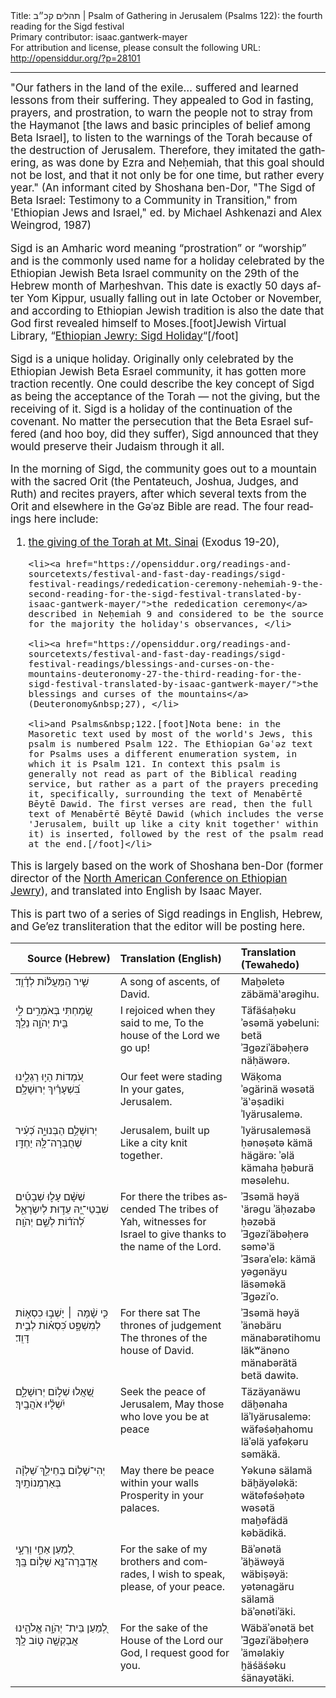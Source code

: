 <html>
<head></head>
<body>
Title: תהלים קכ״ב | Psalm of Gathering in Jerusalem (Psalms 122): the fourth reading for the Sigd festival<br />
Primary contributor: isaac.gantwerk-mayer<br />
For attribution and license, please consult the following URL: <a href="http://opensiddur.org/?p=28101">http://opensiddur.org/?p=28101</a>
<p />
<hr />

<div class="english" lang="en" style="font-size: 1.2em;">
"Our fathers in the land of the exile… suffered and learned lessons from their suffering. They appealed to God in fasting, prayers, and prostration, to warn the people not to stray from the Haymanot [the laws and basic principles of belief among Beta Israel], to listen to the warnings of the Torah because of the destruction of Jerusalem. Therefore, they imitated the gathering, as was done by Ezra and Neḥemiah, that this goal should not be lost, and that it not only be for one time, but rather every year." (An informant cited by Shoshana ben-Dor, "The Sigd of Beta Israel: Testimony to a Community in Transition," from 'Ethiopian Jews and Israel," ed. by Michael Ashkenazi and Alex Weingrod, 1987)

Sigd is an Amharic word meaning “prostration” or “worship” and is the commonly used name for a holiday celebrated by the Ethiopian Jewish Beta Israel community on the 29th of the Hebrew month of Marḥeshvan. This date is exactly 50 days after Yom Kippur, usually falling out in late October or November, and according to Ethiopian Jewish tradition is also the date that God first revealed himself to Moses.[foot]Jewish Virtual Library, “<a href="https://www.jewishvirtuallibrary.org/ethiopian-sigd-holiday">Ethiopian Jewry: Sigd Holiday</a>“[/foot]

Sigd is a unique holiday. Originally only celebrated by the Ethiopian Jewish Beta Esrael community, it has gotten more traction recently. One could describe the key concept of Sigd as being the acceptance of the Torah — not the giving, but the receiving of it. Sigd is a holiday of the continuation of the covenant. No matter the persecution that the Beta Esrael suffered (and hoo boy, did they suffer), Sigd announced that they would preserve their Judaism through it all.

In the morning of Sigd, the community goes out to a mountain with the sacred Orit (the Pentateuch, Joshua, Judges, and Ruth) and recites prayers, after which several texts from the Orit and elsewhere in the Gəʿəz Bible are read. The four readings here include: 

<ol>
    <li><a href="https://opensiddur.org/readings-and-sourcetexts/festival-and-fast-day-readings/sigd-festival-readings/revelation-at-sinai-exodus-19-20-the-first-reading-for-the-sigd-festival-translated-by-isaac-gantwerk-mayer/">the giving of the Torah at Mt. Sinai</a> (Exodus&nbsp;19-20), </li>

    <li><a href="https://opensiddur.org/readings-and-sourcetexts/festival-and-fast-day-readings/sigd-festival-readings/rededication-ceremony-nehemiah-9-the-second-reading-for-the-sigd-festival-translated-by-isaac-gantwerk-mayer/">the rededication ceremony</a> described in Neḥemiah 9 and considered to be the source for the majority the holiday's observances, </li>

    <li><a href="https://opensiddur.org/readings-and-sourcetexts/festival-and-fast-day-readings/sigd-festival-readings/blessings-and-curses-on-the-mountains-deuteronomy-27-the-third-reading-for-the-sigd-festival-translated-by-isaac-gantwerk-mayer/">the blessings and curses of the mountains</a> (Deuteronomy&nbsp;27), </li>

    <li>and Psalms&nbsp;122.[foot]Nota bene: in the Masoretic text used by most of the world's Jews, this psalm is numbered Psalm 122. The Ethiopian Gəʿəz text for Psalms uses a different enumeration system, in which it is Psalm 121. In context this psalm is generally not read as part of the Biblical reading service, but rather as a part of the prayers preceding it, specifically, surrounding the text of Menabērtē Bēytē Dawid. The first verses are read, then the full text of Menabērtē Bēytē Dawid (which includes the verse 'Jerusalem, built up like a city knit together' within it) is inserted, followed by the rest of the psalm read at the end.[/foot]</li>
</ol>

This is largely based on the work of Shoshana ben-Dor (former director of the <a href="http://www.nacoej.org/">North American Conference on Ethiopian Jewry</a>), and translated into English by Isaac Mayer.

This is part two of a series of Sigd readings in English, Hebrew, and Ge’ez transliteration that the editor will be posting here.
</div>

<table style="width: 100%;margin-left: auto;margin-right: auto;" class="draggable">
<thead><tr><th id="x" style="text-align: right;">Source (Hebrew)</th><th style="text-align: left;">Translation (English)</th><th style="text-align: left;">Translation (Tewahedo)</th></tr></thead>
<tbody>
<tr><td style="vertical-align:top;" width="46%">
<div class="liturgy" lang="he">
שִׁ֥יר הַֽמַּעֲל֗וֹת לְדָ֫וִ֥ד׃
</span></div></td>
 
<td style="vertical-align:top;" width="53%">
<div class="english" lang="en">
A song of ascents, of David.
</div></td>
 
<td style="vertical-align:top;" width="53%">
<div class="english" lang="en">
Maḫəletə zäbämäʽarəgihu. 
</div></td></tr>


<tr><td style="vertical-align:top;" width="46%">
<div class="liturgy" lang="he">
שָׂ֭מַחְתִּי בְּאֹמְרִ֣ים לִ֑י
בֵּ֖ית יְהֹוָ֣ה נֵלֵֽךְ׃
</div></td>
 
<td style="vertical-align:top;" width="53%">
<div class="english" lang="en">
I rejoiced when they said to me,
To the house of the Lord we go up!
</div></td>
 
<td style="vertical-align:top;" width="53%">
<div class="english" lang="en">
Täfäśaḥəku ʾəsəmä yəbeluni:
betä ʾƎgəziʾäbəḥerə näḥäwərə.
</div></td></tr>


<tr><td style="vertical-align:top;" width="46%">
<div class="liturgy" lang="he">
עֹ֭מְדוֹת הָי֣וּ רַגְלֵ֑ינוּ
בִּ֝שְׁעָרַ֗יִךְ יְרוּשָׁלָֽ&#x200d;ִם׃ 
</div></td>
 
<td style="vertical-align:top;" width="53%">
<div class="english" lang="en">
Our feet were stading
In your gates, Jerusalem.
</div></td>
 
<td style="vertical-align:top;" width="53%">
<div class="english" lang="en">
Wäḳoma ʾəgärinä wəsətä
ʾäʽəṣadiki ʾIyärusalemə. 
</div></td></tr>


<tr><td style="vertical-align:top;" width="46%">
<div class="liturgy" lang="he">
יְרוּשָׁלַ֥&#x200d;ִם הַבְּנוּיָ֑ה
כְּ֝עִ֗יר שֶׁחֻבְּרָה־לָּ֥הּ יַחְדָּֽו׃
</div></td>
 
<td style="vertical-align:top;" width="53%">
<div class="english" lang="en">
Jerusalem, built up
Like a city knit together.
</div></td>
 
<td style="vertical-align:top;" width="53%">
<div class="english" lang="en">
ʾIyärusaleməsä ḥənəṣətə kämä hägärə:
ʾəlä kämaha ḫəburä məsəlehu. 
</div></td></tr>


<tr><td style="vertical-align:top;" width="46%">
<div class="liturgy" lang="he">
שֶׁשָּׁ֨ם עָל֪וּ שְׁבָטִ֡ים
שִׁבְטֵי־יָ֭הּ עֵד֣וּת לְיִשְׂרָאֵ֑ל
לְ֝הֹד֗וֹת לְשֵׁ֣ם יְהֹוָֽה׃
</div></td>
 
<td style="vertical-align:top;" width="53%">
<div class="english" lang="en">
For there the tribes ascended
The tribes of Yah, witnesses for Israel
to give thanks to the name of the Lord.
</div></td>
 
<td style="vertical-align:top;" width="53%">
<div class="english" lang="en">
ʾƎsəmä həyä ʽärəgu ʾäḥəzabə
ḥəzəbä ʾƎgəziʾäbəḥerə səməʽä ʾƎsəraʾelə:
kämä yəgənäyu läsəməkä ʾƎgəziʾo.
</div></td></tr>


<tr><td style="vertical-align:top;" width="46%">
<div class="liturgy" lang="he">
כִּ֤י שָׁ֨מָּה  ׀ יָשְׁב֣וּ
כִסְא֣וֹת לְמִשְׁפָּ֑ט
כִּ֝סְא֗וֹת לְבֵ֣ית דָּוִֽד׃
</div></td>
 
<td style="vertical-align:top;" width="53%">
<div class="english" lang="en">
For there sat
The thrones of judgement
The thrones of the house of David.
</div></td>
 
<td style="vertical-align:top;" width="53%">
<div class="english" lang="en">
ʾƎsəmä həyä ʾänəbäru
mänabərətihomu läkʷänəno
mänabərätä betä dawitə. 
</div></td></tr>


<tr><td style="vertical-align:top;" width="46%">
<div class="liturgy" lang="he">
שַׁ֭אֲלוּ שְׁל֣וֹם יְרוּשָׁלָ֑&#x200d;ִם 
יִ֝שְׁלָ֗יוּ אֹהֲבָֽיִךְ׃ 
</div></td>
 
<td style="vertical-align:top;" width="53%">
<div class="english" lang="en">
Seek the peace of Jerusalem,
May those who love you be at peace 
</div></td>
 
<td style="vertical-align:top;" width="53%">
<div class="english" lang="en">
Täzäyanäwu däḫənaha läʾIyärusalemə:
wäfəśəḥahomu läʾəlä yafəḳəru səmäkä.
</div></td></tr>


<tr><td style="vertical-align:top;" width="46%">
<div class="liturgy" lang="he">
יְהִי־שָׁל֥וֹם בְּחֵילֵ֑ךְ
שַׁ֝לְוָ֗ה בְּאַרְמְנוֹתָֽיִךְ׃
</div></td>
 
<td style="vertical-align:top;" width="53%">
<div class="english" lang="en">
May there be peace within your walls
Prosperity in your palaces.
</div></td>
 
<td style="vertical-align:top;" width="53%">
<div class="english" lang="en">
Yəkunə sälamä bäḫäyələkä: 
wätəfəśəḥətə wəsətä maḫəfädä kəbädikä.
</div></td></tr>


<tr><td style="vertical-align:top;" width="46%">
<div class="liturgy" lang="he">
לְ֭מַעַן אַחַ֣י וְרֵעָ֑י
אֲדַבְּרָה־נָּ֖א שָׁל֣וֹם בָּֽךְ׃
</div></td>
 
<td style="vertical-align:top;" width="53%">
<div class="english" lang="en">
For the sake of my brothers and comrades,
I wish to speak, please, of your peace.
</div></td>
 
<td style="vertical-align:top;" width="53%">
<div class="english" lang="en">
Bäʾənətä ʾäḫäwəyä wäbiṣəyä:
yətənagäru sälamä bäʾənətiʾäki. 
</div></td></tr>


<tr><td style="vertical-align:top;" width="46%">
<div class="liturgy" lang="he">
לְ֭מַעַן בֵּית־
יְהֹוָ֣ה אֱלֹהֵ֑ינוּ
אֲבַקְשָׁ֖ה ט֣וֹב לָֽךְ׃
</div></td>
 
<td style="vertical-align:top;" width="53%">
<div class="english" lang="en">
For the sake of the House
of the Lord our God,
I request good for you.
</div></td>
 
<td style="vertical-align:top;" width="53%">
<div class="english" lang="en">
Wäbäʾənətä bet
 ʾƎgəziʾäbəḥerə ʾäməlakiy
 ḫäśäśəku śänayətäki.
</div></td></tr>
</tbody></table>
</body>
</html>
